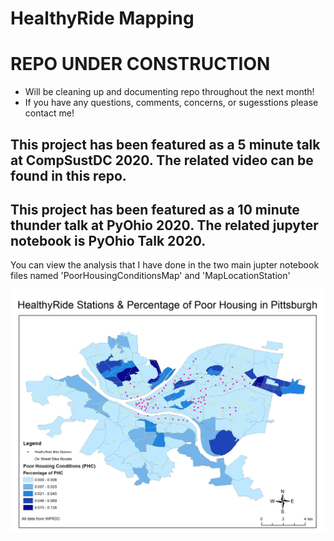 # HealthyRide Mapping

# REPO UNDER CONSTRUCTION 
* Will be cleaning up and documenting repo throughout the next month! 
* If you have any questions, comments, concerns, or sugesstions please contact me! 

## This project has been featured as a 5 minute talk at CompSustDC 2020. The related video can be found in this repo.

## This project has been featured as a 10 minute thunder talk at PyOhio 2020. The related jupyter notebook is PyOhio Talk 2020.

You can view the analysis that I have done in the two main jupter notebook files named 'PoorHousingConditionsMap' and 
'MapLocationStation'

![Image of Bikes](https://github.com/katelyn98/PersonalWebsite/blob/master/assets/blog/images/bikesHealthyRidenoGrid.jpg)
